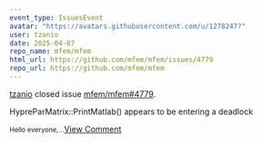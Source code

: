```yaml
---
event_type: IssuesEvent
avatar: "https://avatars.githubusercontent.com/u/1278247?"
user: tzanio
date: 2025-04-07
repo_name: mfem/mfem
html_url: https://github.com/mfem/mfem/issues/4779
repo_url: https://github.com/mfem/mfem
---
```


<a href='https://github.com/tzanio' target='_blank'>tzanio</a> closed issue <a href='https://github.com/mfem/mfem/issues/4779' target='_blank'>mfem/mfem#4779</a>.

<p>HypreParMatrix::PrintMatlab() appears to be entering a deadlock</p><small>Hello everyone,...</small><a href='https://github.com/mfem/mfem/issues/4779' target='_blank'>View Comment</a>
